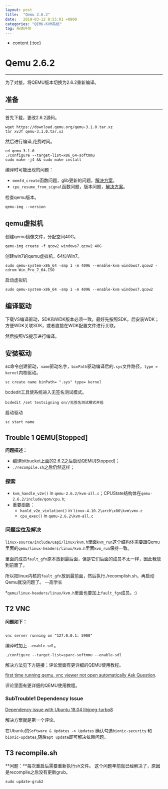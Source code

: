 ```yaml
---
layout: post
title:  "Qemu 2.6.2"
date:   2019-03-12 8:55:01 +0800
categories: "QEMU-KVM系统"
tag: 系统评估
---
```

* content
{:toc}


# Qemu 2.6.2
---
为了对接，将QEMU版本切换为2.6.2重新编译。

## 准备
---
首先下载，更改2.6.2源码。
```shell
wget https://download.qemu.org/qemu-3.1.0.tar.xz
tar xvJf qemu-3.1.0.tar.xz
```
然后进行编译,花费时间。

```shell
cd qemu-3.1.0
./configure --target-list=x86_64-softmmu
sudo make -j4 && sudo make install
```
编译时可能出现的问题：
* `memfd_create`函数问题，glib更新的问题，[解决方案](https://git.qemu.org/?p=qemu.git;a=commit;h=75e5b70e6b5dcc4f2219992d7cffa462aa406af0)。
* `cpu_resume_from_signal`函数问题，版本问题，[解决方案](https://github.com/geohot/qira/issues/198)。

检查qemu版本。
```shell
qemu-img --version
```

## qemu虚拟机
创建qemu镜像文件，分配空间40G。

```shell
qemu-img create -f qcow2 windows7.qcow2 40G 
```
创建win7的qemu虚拟机，64位Win7。
```shell
sudo qemu-system-x86_64 -smp 1 -m 4096 --enable-kvm windows7.qcow2 -cdrom Win_Pro_7_64.ISO 
```
启动虚拟机
```shell
sudo qemu-system-x86_64 -smp 1 -m 4096 --enable-kvm windows7.qcow2 
```

## 编译驱动
下载VS编译驱动，SDK和WDK版本必须一致。最好先按照SDK，后安装WDK；方便WDK关联SDK，或者直接在WDK配置文件进行关联。

然后按照VS提示进行编译。

## 安装驱动
sc命令创建驱动，`name`驱动名字，`binPath`驱动编译后的`.sys`文件路径，`type = kernel`内核驱动。
```shell
sc create name binPath= ".sys" type= kernel	
```
bcdedit工具使系统进入无签名测试模式。
```shell
bcdedit /set testsigning on//无签名测试模式开启
```
启动驱动
```shell
sc start name
```


## Trouble 1 QEMU[Stopped]
**问题描述：**
* 编译bitbucket上面的2.6.2之后启动QEMU[Stopped]；
* `./recompile.sh`之后仍然这样；

### 探索
* `kvm_handle_v2e()` in `qemu-2.6.2/kvm-all.c`；CPUState结构体在`qemu-2.6.2/include/qom/cpu.h`;
* 重要函数：
	* `hanld_v2e_violation()` in `linux-4.10.2\arch\x86\kvm\vmx.c`
	* `cpu_exec()` in `qemu-2.6.2\kvm-all.c`

### 问题定位及解决
`linux-source/include/uapi/linux/kvm.h`里面`kvm_run`这个结构体需要跟Qemu里面的`qemu/linux-headers/linux/kvm.h`里面`kvm_run`保持一致。

里面的成员`fault_gfn`原本放到最后面，但是它们后面的成员不太一样，因此我放到前面了。

所以把linux内核的`fault_gfn`放到最前面，然后执行./recomplish.sh，再启动Qemu就没问题了。 --高学长

*`qemu/linux-headers/linux/kvm.h`里面也要加上`fault_fgn`成员。:)

## T2 VNC
**问题如下：**

```shell

vnc server running on "127.0.0.1: 5900"
```

编译时加上`--enable-sdl`。

```shell
./configure --target-list=sparc-softmmu --enable-sdl
```

解决方法见下方链接；评论里面有更详细的QEMU使用教程。

[first time running qemu, vnc viewer not open automatically Ask Question](https://stackoverflow.com/questions/24408248/first-time-running-qemu-vnc-viewer-not-open-automatically).

评论里面有更详细的QEMU使用教程。

### SubTrouble1 Dependency Issue
[Dependency issue with Ubuntu 18.04 libjpeg-turbo8](https://askubuntu.com/questions/1074400/dependency-issue-with-ubuntu-18-04-libjpeg-turbo8)

解决方案就是第一个评论。

在Ubuntu的`Software & Updates -> Updates` 确认勾选`bionic-security` 和 `bionic-updates`,随后`apt update`即可解决依赖问题。 

## T3 recompile.sh
**问题：**每次重启后需要重新执行sh文件。
这个问题年前就已经解决了，原因是recompile之后没有更新grub。

```shell
sudo update-grub2
```






